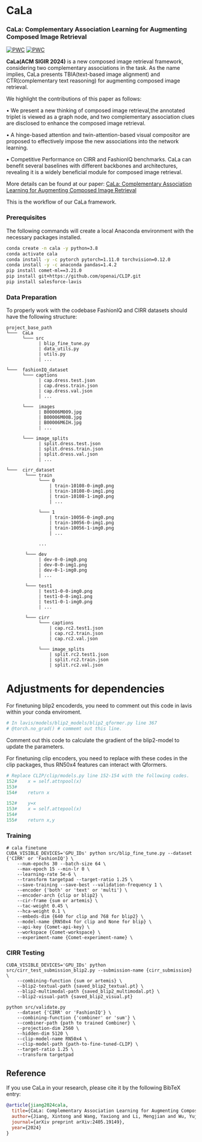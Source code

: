 # CaLa

### CaLa: Complementary Association Learning for Augmenting Composed Image Retrieval
[![PWC](https://img.shields.io/endpoint.svg?url=https://paperswithcode.com/badge/cala-complementary-association-learning-for/image-retrieval-on-cirr)](https://paperswithcode.com/sota/image-retrieval-on-cirr?p=cala-complementary-association-learning-for)
[![PWC](https://img.shields.io/endpoint.svg?url=https://paperswithcode.com/badge/cala-complementary-association-learning-for/image-retrieval-on-fashion-iq)](https://paperswithcode.com/sota/image-retrieval-on-fashion-iq?p=cala-complementary-association-learning-for)

**CaLa(ACM SIGIR 2024)** is a new composed image retrieval framework, considering two complementary associations in the task. As the name implies, CaLa presents TBIA(text-based image alignment) and CTR(complementary text reasoning) for augmenting composed image retrieval.

We highlight the contributions of this paper as follows:

• We present a new thinking of composed image retrieval,the annotated triplet is viewed as a graph node, and two complementary association clues are disclosed to enhance the composed image retrieval.

• A hinge-based attention and twin-attention-based visual compositor are proposed to effectively impose the new associations into the network learning.

• Competitive Performance on CIRR and FashionIQ benchmarks. CaLa can benefit several baselines with different backbones and architectures, revealing it is a widely beneficial module for composed image retrieval.

More details can be found at our paper: [CaLa: Complementary Association Learning for Augmenting Composed Image Retrieval](https://arxiv.org/pdf/2405.19149)

This is the workflow of our CaLa framework.

### Prerequisites
	
The following commands will create a local Anaconda environment with the necessary packages installed.

```bash
conda create -n cala -y python=3.8
conda activate cala
conda install -y -c pytorch pytorch=1.11.0 torchvision=0.12.0
conda install -y -c anaconda pandas=1.4.2
pip install comet-ml==3.21.0
pip install git+https://github.com/openai/CLIP.git
pip install salesforce-lavis
```

### Data Preparation

To properly work with the codebase FashionIQ and CIRR datasets should have the following structure:

```
project_base_path
└───  CaLa
      └─── src
            | blip_fine_tune.py
            | data_utils.py
            | utils.py
            | ...

└───  fashionIQ_dataset
      └─── captions
            | cap.dress.test.json
            | cap.dress.train.json
            | cap.dress.val.json
            | ...
            
      └───  images
            | B00006M009.jpg
            | B00006M00B.jpg
            | B00006M6IH.jpg
            | ...
            
      └─── image_splits
            | split.dress.test.json
            | split.dress.train.json
            | split.dress.val.json
            | ...

└───  cirr_dataset  
       └─── train
            └─── 0
                | train-10108-0-img0.png
                | train-10108-0-img1.png
                | train-10108-1-img0.png
                | ...
                
            └─── 1
                | train-10056-0-img0.png
                | train-10056-0-img1.png
                | train-10056-1-img0.png
                | ...
                
            ...
            
       └─── dev
            | dev-0-0-img0.png
            | dev-0-0-img1.png
            | dev-0-1-img0.png
            | ...
       
       └─── test1
            | test1-0-0-img0.png
            | test1-0-0-img1.png
            | test1-0-1-img0.png 
            | ...
       
       └─── cirr
            └─── captions
                | cap.rc2.test1.json
                | cap.rc2.train.json
                | cap.rc2.val.json
                
            └─── image_splits
                | split.rc2.test1.json
                | split.rc2.train.json
                | split.rc2.val.json
```


# Adjustments for dependencies

For finetuning blip2 encoderds, you need to comment out this code in lavis within your conda enviroment.
```python
# In lavis/models/blip2_models/blip2_qformer.py line 367
# @torch.no_grad() # commemt out this line.
```
Comment out this code to calculate the gradient of the blip2-model to update the parameters.

For finetuning clip encoders, you need to replace with these codes in the clip packages, thus RN50x4 features can interact with Qformers.
```python
# Replace CLIP/clip/models.py line 152-154 with the following codes.
152#    x = self.attnpool(x)
153#	
154#    return x

152#	y=x 
153#	x = self.attepool(x)
154#
155#	return x,y

```

### Training


```shell
# cala finetune 
CUDA_VISIBLE_DEVICES='GPU_IDs' python src/blip_fine_tune.py --dataset {'CIRR' or 'FashionIQ'} \
	--num-epochs 30 --batch-size 64 \
	--max-epoch 15 --min-lr 0 \
	--learning-rate 5e-6 \
	--transform targetpad --target-ratio 1.25 \
	--save-training --save-best --validation-frequency 1 \
	--encoder {'both' or 'text' or 'multi'} \
	--encoder-arch {clip or blip2} \
	--cir-frame {sum or artemis} \
	--tac-weight 0.45 \
	--hca-weight 0.1 \
	--embeds-dim {640 for clip and 768 for blip2} \
	--model-name {RN50x4 for clip and None for blip} \
	--api-key {Comet-api-key} \
	--workspace {Comet-workspace} \
	--experiment-name {Comet-experiment-name} \
```


### CIRR Testing


```shell
CUDA_VISIBLE_DEVICES='GPU_IDs' python src/cirr_test_submission_blip2.py --submission-name {cirr_submission} \
	--combining-function {sum or artemis} \
	--blip2-textual-path {saved_blip2_textual.pt} \
	--blip2-multimodal-path {saved_blip2_multimodal.pt} \
	--blip2-visual-path {saved_blip2_visual.pt} 

```

```shell
python src/validate.py 
   	--dataset {'CIRR' or 'FashionIQ'} \
   	--combining-function {'combiner' or 'sum'} \
   	--combiner-path {path to trained Combiner} \
   	--projection-dim 2560 \
	--hidden-dim 5120 \
   	--clip-model-name RN50x4 \
   	--clip-model-path {path-to-fine-tuned-CLIP} \
   	--target-ratio 1.25 \
   	--transform targetpad
```


## Reference
If you use CaLa in your research, please cite it by the following BibTeX entry:

```bibtex
@article{jiang2024cala,
  title={CaLa: Complementary Association Learning for Augmenting Composed Image Retrieval},
  author={Jiang, Xintong and Wang, Yaxiong and Li, Mengjian and Wu, Yujiao and Hu, Bingwen and Qian, Xueming},
  journal={arXiv preprint arXiv:2405.19149},
  year={2024}
}
```
